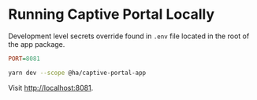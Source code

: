 # Running Captive Portal Locally

Development level secrets override found in `.env` file located in the root of the app package.

```ini
PORT=8081
```

```bash
yarn dev --scope @ha/captive-portal-app
```

Visit [http://localhost:8081](http://localhost:8081).
